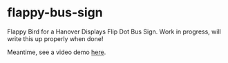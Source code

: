 # flappy-bus-sign
Flappy Bird for a Hanover Displays Flip Dot Bus Sign.  Work in progress, will write this up properly when done!

Meantime, see a video demo [here](https://twitter.com/simon_prickett/status/1564612609453789194).
